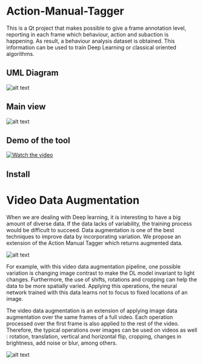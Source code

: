 # Action-Manual-Tagger
This is a Qt project that makes possible to give a frame annotation level, reporting in each frame which behaviour, action and subaction is happening. As result, a behaviour analysis dataset is obtained. This information can be used to train Deep Learning or classical oriented algorithms.

## UML Diagram

![alt text](https://github.com/danielallhoff/Action-Manual-Tagger/tree/master/raw_images/uml.png?raw=true)

## Main view

![alt text](https://github.com/danielallhoff/Action-Manual-Tagger/tree/master/raw_images/interface.PNG?raw=true)

## Demo of the tool
[![Watch the video](https://img.youtube.com/vi/6sgwJqkNpR4/0.jpg)](https://youtu.be/6sgwJqkNpR4)

## Install

# Video Data Augmentation
When we are dealing with Deep learning, it is interesting to have a big amount of diverse data. If the data lacks of variability, the training process would be difficult to succeed. Data augmentation is one of the best techniques to improve data by incorporating variation. We propose an extension of the Action Manual Tagger which returns augmented data. 

![alt text](https://github.com/danielallhoff/Action-Manual-Tagger/tree/master/raw_images/data_augmentation_operations.PNG?raw=true)

For example, with this video data augmentation pipeline, one possible variation is changing image contrast to make the DL model invariant to light changes. Furthermore, the use of shifts, rotations and cropping can help the data to be more spatially varied. Applying this operations, the neural network trained with this data learns not to focus to fixed locations of an image.

The video data augmentation is an extension of applying image data augmentation over the same frames of a full video. Each operation processed over the first frame is also applied to  the rest of the video. Therefore, the typical operations over images can be used on videos as well : rotation, translation, vertical and horizontal flip, cropping, changes in brightness, add noise or blur, among others.

![alt text](https://github.com/danielallhoff/Action-Manual-Tagger/tree/master/raw_images/duplicate_frames.PNG?raw=true)



